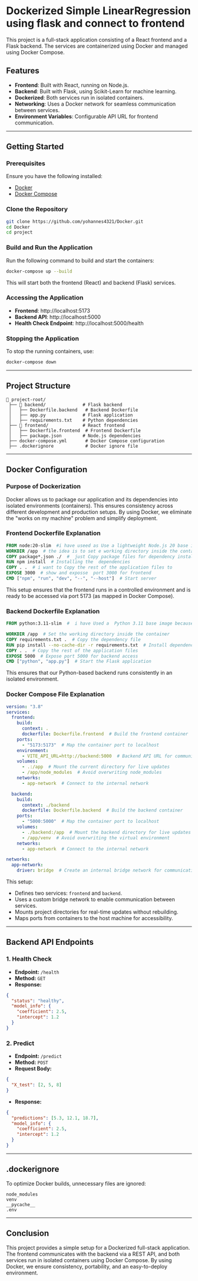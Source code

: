 # Dockerized Simple  LinearRegression using flask and connect to frontend

This project is a full-stack application consisting of a React frontend and a Flask backend. The services are containerized using Docker and managed using Docker Compose.

## Features
- **Frontend**: Built with React, running on Node.js.
- **Backend**: Built with Flask, using Scikit-Learn for machine learning.
- **Dockerized**: Both services run in isolated containers.
- **Networking**: Uses a Docker network for seamless communication between services.
- **Environment Variables**: Configurable API URL for frontend communication.

---

## Getting Started
### Prerequisites
Ensure you have the following installed:
- [Docker](https://www.docker.com/get-started)
- [Docker Compose](https://docs.docker.com/compose/install/)

### Clone the Repository
```sh
git clone https://github.com/yohannes4321/Docker.git
cd Docker
cd project
```

### Build and Run the Application
Run the following command to build and start the containers:
```sh
docker-compose up --build
```
This will start both the frontend (React) and backend (Flask) services.

### Accessing the Application
- **Frontend**: http://localhost:5173
- **Backend API**: http://localhost:5000
- **Health Check Endpoint**: http://localhost:5000/health

### Stopping the Application
To stop the running containers, use:
```sh
docker-compose down
```

---

## Project Structure
```
📂 project-root/
 ├── 📂 backend/              # Flask backend
 │   ├── Dockerfile.backend   # Backend Dockerfile
 │   ├── app.py              # Flask application
 │   ├── requirements.txt    # Python dependencies
 ├── 📂 frontend/             # React frontend
 │   ├── Dockerfile.frontend  # Frontend Dockerfile
 │   ├── package.json        # Node.js dependencies
 ├── docker-compose.yml       # Docker Compose configuration
 ├── .dockerignore            # Docker ignore file
```

---

## Docker Configuration
### Purpose of Dockerization
Docker allows us to package our application and its dependencies into isolated environments (containers). This ensures consistency across different development and production setups. By using Docker, we eliminate the "works on my machine" problem and simplify deployment.

### Frontend Dockerfile Explanation
```dockerfile
FROM node:20-slim  #i have useed as Use a lightweight Node.js 20 base image
WORKDIR /app  # the idea is to set e working directory inside the container
COPY package*.json ./  #  just Copy package files for dependency installation to copy all of package.json
RUN npm install  # Installing the  dependencies
COPY . .  # i want to Copy the rest of the application files to
EXPOSE 3000  # show and exposse  port 3000 for frontend 
CMD ["npm", "run", "dev", "--", "--host"]  # Start server
```
This setup ensures that the frontend runs in a controlled environment and is ready to be accessed via port 5173 (as mapped in Docker Compose).

### Backend Dockerfile Explanation
```dockerfile
FROM python:3.11-slim  #  i have Used a  Python 3.11 base image because it is lighwight

WORKDIR /app  # Set the working directory inside the container
COPY requirements.txt .  # Copy the dependency file
RUN pip install --no-cache-dir -r requirements.txt  # Install dependencies efficiently
COPY . .  # Copy the rest of the application files
EXPOSE 5000  # Expose port 5000 for backend access
CMD ["python", "app.py"]  # Start the Flask application
```
This ensures that our Python-based backend runs consistently in an isolated environment.

### Docker Compose File Explanation
```yaml
version: "3.8"
services:
  frontend:
    build:
      context: .
      dockerfile: Dockerfile.frontend  # Build the frontend container
    ports:
      - "5173:5173"  # Map the container port to localhost
    environment:
      - VITE_API_URL=http://backend:5000  # Backend API URL for communication
    volumes:
      - .:/app  # Mount the current directory for live updates
      - /app/node_modules  # Avoid overwriting node_modules
    networks:
      - app-network  # Connect to the internal network

  backend:
    build:
      context: ./backend
      dockerfile: Dockerfile.backend  # Build the backend container
    ports:
      - "5000:5000"  # Map the container port to localhost
    volumes:
      - ./backend:/app  # Mount the backend directory for live updates
      - /app/venv  # Avoid overwriting the virtual environment
    networks:
      - app-network  # Connect to the internal network

networks:
  app-network:
    driver: bridge  # Create an internal bridge network for communication
```
This setup:
- Defines two services: `frontend` and `backend`.
- Uses a custom bridge network to enable communication between services.
- Mounts project directories for real-time updates without rebuilding.
- Maps ports from containers to the host machine for accessibility.

---

## Backend API Endpoints
### 1. Health Check
- **Endpoint:** `/health`
- **Method:** `GET`
- **Response:**
```json
{
  "status": "healthy",
  "model_info": {
    "coefficient": 2.5,
    "intercept": 1.2
  }
}
```

### 2. Predict
- **Endpoint:** `/predict`
- **Method:** `POST`
- **Request Body:**
```json
{
  "X_test": [2, 5, 8]
}
```
- **Response:**
```json
{
  "predictions": [5.3, 12.1, 18.7],
  "model_info": {
    "coefficient": 2.5,
    "intercept": 1.2
  }
}
```

---

## .dockerignore
To optimize Docker builds, unnecessary files are ignored:
```
node_modules
venv
__pycache__
.env
```

---

## Conclusion
This project provides a simple setup for a Dockerized full-stack application. The frontend communicates with the backend via a REST API, and both services run in isolated containers using Docker Compose. By using Docker, we ensure consistency, portability, and an easy-to-deploy environment.

